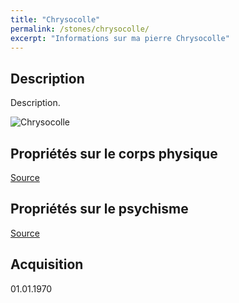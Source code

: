 ```yaml
---
title: "Chrysocolle"
permalink: /stones/chrysocolle/
excerpt: "Informations sur ma pierre Chrysocolle"
---
```


## Description
Description.

![Chrysocolle](/images/stones//images/Chrysocolle_Africa_2010.jpg.jpg "Chrysocolle")

## Propriétés sur le corps physique


[Source](https://)


## Propriétés sur le psychisme


[Source](https://)

## Acquisition


01.01.1970
